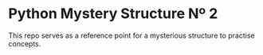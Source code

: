 # Python Mystery Structure Nº 2

This repo serves as a reference point for a mysterious structure to practise concepts.

